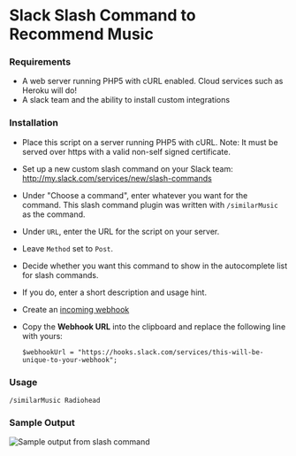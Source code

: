 
# Slack Slash Command to Recommend Music

### Requirements

* A web server running PHP5 with cURL enabled. Cloud services such as Heroku will do!
* A slack team and the ability to install custom integrations

### Installation

* Place this script on a server running PHP5 with cURL. Note: It must be served over https with a valid non-self signed certificate.
* Set up a new custom slash command on your Slack team: 
      http://my.slack.com/services/new/slash-commands
* Under "Choose a command", enter whatever you want for the command. This slash command plugin was written with `/similarMusic` as the command. 
* Under `URL`, enter the URL for the script on your server.
* Leave `Method` set to `Post`.
* Decide whether you want this command to show in the autocomplete list for slash commands.
* If you do, enter a short description and usage hint.
* Create an [incoming webhook](https://slack.com/apps/A0F7XDUAZ-incoming-webhooks)
* Copy the **Webhook URL** into the clipboard and replace the following line with yours:

      $webhookUrl = "https://hooks.slack.com/services/this-will-be-unique-to-your-webhook";


### Usage

    /similarMusic Radiohead
    

### Sample Output

![Sample output from slash command](http://i.imgur.com/mq17th9.png "Sample output from slash command")


